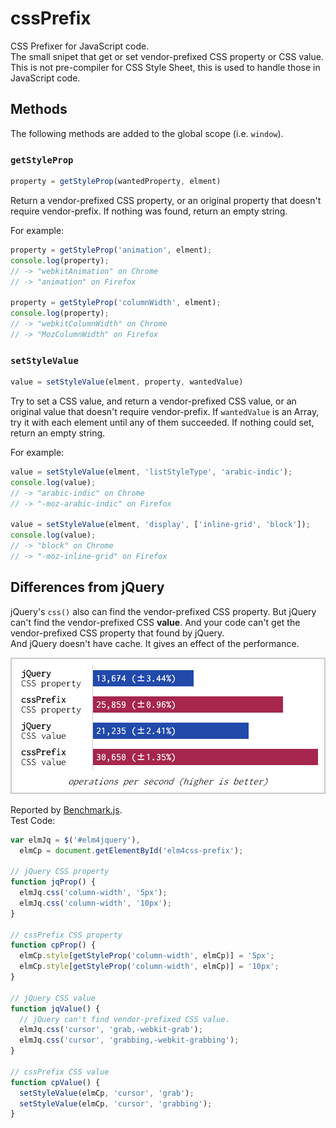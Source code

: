 # cssPrefix

CSS Prefixer for JavaScript code.  
The small snipet that get or set vendor-prefixed CSS property or CSS value.  
This is not pre-compiler for CSS Style Sheet, this is used to handle those in JavaScript code.

## Methods

The following methods are added to the global scope (i.e. `window`).

### `getStyleProp`

```js
property = getStyleProp(wantedProperty, elment)
```

Return a vendor-prefixed CSS property, or an original property that doesn't require vendor-prefix. If nothing was found, return an empty string.

For example:

```js
property = getStyleProp('animation', elment);
console.log(property);
// -> "webkitAnimation" on Chrome
// -> "animation" on Firefox

property = getStyleProp('columnWidth', elment);
console.log(property);
// -> "webkitColumnWidth" on Chrome
// -> "MozColumnWidth" on Firefox
```

### `setStyleValue`

```js
value = setStyleValue(elment, property, wantedValue)
```

Try to set a CSS value, and return a vendor-prefixed CSS value, or an original value that doesn't require vendor-prefix. If `wantedValue` is an Array, try it with each element until any of them succeeded. If nothing could set, return an empty string.

For example:

```js
value = setStyleValue(elment, 'listStyleType', 'arabic-indic');
console.log(value);
// -> "arabic-indic" on Chrome
// -> "-moz-arabic-indic" on Firefox

value = setStyleValue(elment, 'display', ['inline-grid', 'block']);
console.log(value);
// -> "block" on Chrome
// -> "-moz-inline-grid" on Firefox
```

## Differences from jQuery

jQuery's `css()` also can find the vendor-prefixed CSS property. But jQuery can't find the vendor-prefixed CSS **value**. And your code can't get the vendor-prefixed CSS property that found by jQuery.  
And jQuery doesn't have cache. It gives an effect of the performance.

![sample](benchmark.png)

Reported by [Benchmark.js](http://benchmarkjs.com/).  
Test Code:

```js
var elmJq = $('#elm4jquery'),
  elmCp = document.getElementById('elm4css-prefix');

// jQuery CSS property
function jqProp() {
  elmJq.css('column-width', '5px');
  elmJq.css('column-width', '10px');
}

// cssPrefix CSS property
function cpProp() {
  elmCp.style[getStyleProp('column-width', elmCp)] = '5px';
  elmCp.style[getStyleProp('column-width', elmCp)] = '10px';
}

// jQuery CSS value
function jqValue() {
  // jQuery can't find vendor-prefixed CSS value.
  elmJq.css('cursor', 'grab,-webkit-grab');
  elmJq.css('cursor', 'grabbing,-webkit-grabbing');
}

// cssPrefix CSS value
function cpValue() {
  setStyleValue(elmCp, 'cursor', 'grab');
  setStyleValue(elmCp, 'cursor', 'grabbing');
}
```

